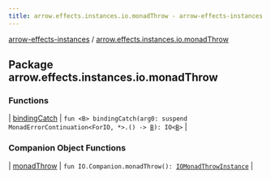 ```yaml
---
title: arrow.effects.instances.io.monadThrow - arrow-effects-instances
---
```


[arrow-effects-instances](../index.html) / [arrow.effects.instances.io.monadThrow](./index.html)

## Package arrow.effects.instances.io.monadThrow

### Functions

| [bindingCatch](binding-catch.html) | `fun <B> bindingCatch(arg0: suspend MonadErrorContinuation<ForIO, *>.() -> `[`B`](binding-catch.html#B)`): IO<`[`B`](binding-catch.html#B)`>` |

### Companion Object Functions

| [monadThrow](monad-throw.html) | `fun IO.Companion.monadThrow(): `[`IOMonadThrowInstance`](../arrow.effects.instances/-i-o-monad-throw-instance.html) |

